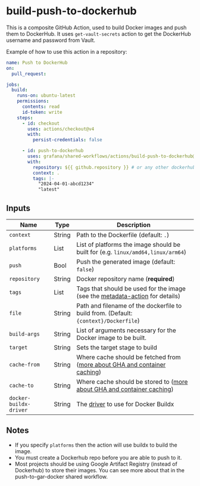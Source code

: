 # build-push-to-dockerhub

This is a composite GitHub Action, used to build Docker images and push them to DockerHub.
It uses `get-vault-secrets` action to get the DockerHub username and password from Vault.

Example of how to use this action in a repository:

<!-- x-release-please-start-version -->

```yaml
name: Push to DockerHub
on:
  pull_request:

jobs:
  build:
    runs-on: ubuntu-latest
    permissions:
      contents: read
      id-token: write
    steps:
      - id: checkout
        uses: actions/checkout@v4
        with:
          persist-credentials: false

      - id: push-to-dockerhub
        uses: grafana/shared-workflows/actions/build-push-to-dockerhub@build-push-to-dockerhub-v0.1.1
        with:
          repository: ${{ github.repository }} # or any other dockerhub repository
          context: .
          tags: |-
            "2024-04-01-abcd1234"
            "latest"
```

<!-- x-release-please-end-version -->

## Inputs

| Name                   | Type   | Description                                                                                                                                                    |
| ---------------------- | ------ | -------------------------------------------------------------------------------------------------------------------------------------------------------------- |
| `context`              | String | Path to the Dockerfile (default: `.`)                                                                                                                          |
| `platforms`            | List   | List of platforms the image should be built for (e.g. `linux/amd64,linux/arm64`)                                                                               |
| `push`                 | Bool   | Push the generated image (default: `false`)                                                                                                                    |
| `repository`           | String | Docker repository name (**required**)                                                                                                                          |
| `tags`                 | List   | Tags that should be used for the image (see the [metadata-action][mda] for details)                                                                            |
| `file`                 | String | Path and filename of the dockerfile to build from. (Default: `{context}/Dockerfile`)                                                                           |
| `build-args`           | String | List of arguments necessary for the Docker image to be built.                                                                                                  |
| `target`               | String | Sets the target stage to build                                                                                                                                 |
| `cache-from`           | String | Where cache should be fetched from ([more about GHA and container caching](https://www.kenmuse.com/blog/implementing-docker-layer-caching-in-github-actions/)) |
| `cache-to`             | String | Where cache should be stored to ([more about GHA and container caching](https://www.kenmuse.com/blog/implementing-docker-layer-caching-in-github-actions/))    |
| `docker-buildx-driver` | String | The [driver](https://github.com/docker/setup-buildx-action/tree/v3/?tab=readme-ov-file#customizing) to use for Docker Buildx                                   |

[mda]: https://github.com/docker/metadata-action?tab=readme-ov-file#tags-input

## Notes

- If you specify `platforms` then the action will use buildx to build the image.
- You must create a Dockerhub repo before you are able to push to it.
- Most projects should be using Google Artifact Registry (instead of Dockerhub) to store their images. You can see more about that in the push-to-gar-docker shared workflow.
